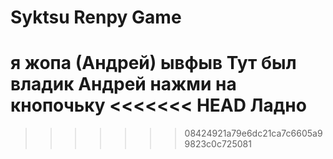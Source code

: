 # Syktsu Renpy Game
я жопа (Андрей)
ывфыв
Тут был владик
Андрей нажми на кнопочьку
<<<<<<< HEAD
Ладно
=======
>>>>>>> 08424921a79e6dc21ca7c6605a99823c0c725081

